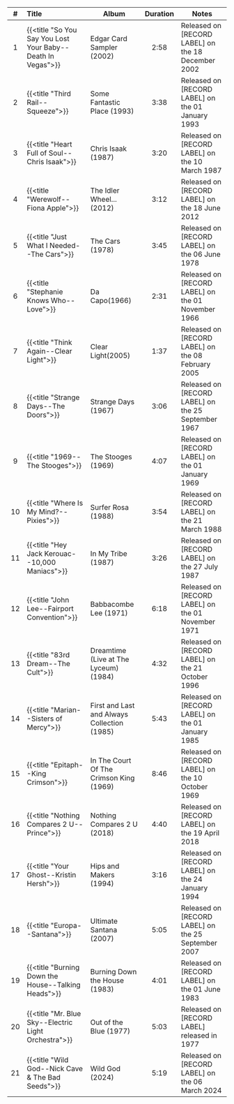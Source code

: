 | #  | Title                                                       | Album                                       | Duration | Notes                                               |
|:--:|:------------------------------------------------------------|---------------------------------------------|:--------:|-----------------------------------------------------|
| 1  | {{<title "So You Say You Lost Your Baby--Death In Vegas">}} | Edgar Card Sampler (2002)                   |   2:58   | Released on [RECORD LABEL] on the 18 December 2002  |
| 2  | {{<title "Third Rail--Squeeze">}}                           | Some Fantastic Place (1993)                 |   3:38   | Released on [RECORD LABEL] on the 01 January 1993   |
| 3  | {{<title "Heart Full of Soul--Chris Isaak">}}               | Chris Isaak (1987)                          |   3:20   | Released on [RECORD LABEL] on the 10 March 1987     |
| 4  | {{<title "Werewolf--Fiona Apple">}}                         | The Idler Wheel... (2012)                   |   3:12   | Released on [RECORD LABEL] on the 18 June 2012      |
| 5  | {{<title "Just What I Needed--The Cars">}}                  | The Cars (1978)                             |   3:45   | Released on [RECORD LABEL] on the 06 June 1978      |
| 6  | {{<title "Stephanie Knows Who--Love">}}                     | Da Capo(1966)                               |   2:31   | Released on [RECORD LABEL] on the 01 November 1966  |
| 7  | {{<title "Think Again--Clear Light">}}                      | Clear Light(2005)                           |   1:37   | Released on [RECORD LABEL] on the 08 February 2005  |
| 8  | {{<title "Strange Days--The Doors">}}                       | Strange Days (1967)                         |   3:06   | Released on [RECORD LABEL] on the 25 September 1967 |
| 9  | {{<title "1969--The Stooges">}}                             | The Stooges (1969)                          |   4:07   | Released on [RECORD LABEL] on the 01 January 1969   |
| 10 | {{<title "Where Is My Mind?--Pixies">}}                     | Surfer Rosa (1988)                          |   3:54   | Released on [RECORD LABEL] on the 21 March 1988     |
| 11 | {{<title "Hey Jack Kerouac--10,000 Maniacs">}}              | In My Tribe (1987)                          |   3:26   | Released on [RECORD LABEL] on the 27 July 1987      |
| 12 | {{<title "John Lee--Fairport Convention">}}                 | Babbacombe Lee (1971)                       |   6:18   | Released on [RECORD LABEL] on the 01 November 1971  |
| 13 | {{<title "83rd Dream--The Cult">}}                          | Dreamtime (Live at The Lyceum) (1984)       |   4:32   | Released on [RECORD LABEL] on the 21 October 1996   |
| 14 | {{<title "Marian--Sisters of Mercy">}}                      | First and Last and Always Collection (1985) |   5:43   | Released on [RECORD LABEL] on the 01 January 1985   |
| 15 | {{<title "Epitaph--King Crimson">}}                         | In The Court Of The Crimson King (1969)     |   8:46   | Released on [RECORD LABEL] on the 10 October 1969   |
| 16 | {{<title "Nothing Compares 2 U--Prince">}}                  | Nothing Compares 2 U (2018)                 |   4:40   | Released on [RECORD LABEL] on the 19 April 2018     |
| 17 | {{<title "Your Ghost--Kristin Hersh">}}                     | Hips and Makers (1994)                      |   3:16   | Released on [RECORD LABEL] on the 24 January 1994   |
| 18 | {{<title "Europa--Santana">}}                               | Ultimate Santana (2007)                     |   5:05   | Released on [RECORD LABEL] on the 25 September 2007 |
| 19 | {{<title "Burning Down the House--Talking Heads">}}         | Burning Down the House (1983)               |   4:01   | Released on [RECORD LABEL] on the 01 June 1983      |
| 20 | {{<title "Mr. Blue Sky--Electric Light Orchestra">}}        | Out of the Blue (1977)                      |   5:03   | Released on [RECORD LABEL] released in 1977         |
| 21 | {{<title "Wild God--Nick Cave & The Bad Seeds">}}           | Wild God (2024)                             |   5:19   | Released on [RECORD LABEL] on the 06 March 2024     |
